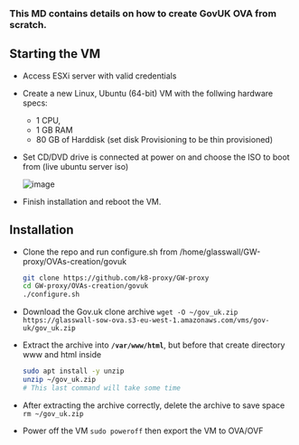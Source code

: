 ### This MD contains details on how to create GovUK OVA from scratch.

## Starting the VM

* Access ESXi server with valid credentials 

* Create a new Linux, Ubuntu (64-bit) VM with the follwing hardware specs:
    * 1 CPU,
    * 1 GB RAM
    * 80 GB of Harddisk (set disk Provisioning to be thin provisioned) 


* Set CD/DVD drive is connected at power on and choose the ISO to boot from (live ubuntu server iso)

  ![image](https://user-images.githubusercontent.com/58347752/100460151-66715900-30cf-11eb-914e-2f802acb5052.png)
  
* Finish installation and reboot the VM.

## Installation

- Clone the repo and run configure.sh from /home/glasswall/GW-proxy/OVAs-creation/govuk
  
  ```bash
  git clone https://github.com/k8-proxy/GW-proxy
  cd GW-proxy/OVAs-creation/govuk
  ./configure.sh
  ```

- Download the Gov.uk clone archive `wget -O ~/gov_uk.zip https://glasswall-sow-ova.s3-eu-west-1.amazonaws.com/vms/gov-uk/gov_uk.zip`

- Extract the archive into **`/var/www/html`**, but before that create directory www and html inside 

  ```bash
  sudo apt install -y unzip
  unzip ~/gov_uk.zip
  # This last command will take some time
  ```
- After extracting the archive correctly, delete the archive to save space `rm ~/gov_uk.zip`

- Power off the VM `sudo poweroff` then export the VM to OVA/OVF